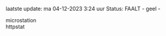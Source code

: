 laatste update: 
ma 04-12-2023  3:24   uur 
Status: FAALT - geel - 
<div class="service Y">microstation</div><div class="service Y">httpstat</div>